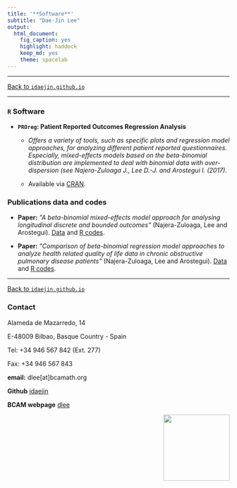 ```yaml
---
title: '**Software**'
subtitle: "Dae-Jin Lee"
output:
  html_document:
    fig_caption: yes
    highlight: haddock
    keep_md: yes
    theme: spacelab
---
```


----------------------------

[Back to `idaejin.github.io`](http://idaejin.github.io/)

----------------------------

### `R` Software

* **`PROreg`: Patient Reported Outcomes Regression Analysis**

    + _Offers a variety of tools, such as specific plots and regression model approaches, for analyzing different patient reported questionnaires. Especially, mixed-effects models based on the beta-binomial distribution are implemented to deal with binomial data with over-dispersion (see Najera-Zuloaga J., Lee D.-J. and Arostegui I. (2017)._
    
    + Available via [CRAN](https://cran.r-project.org/web/packages/PROreg/index.html).


### Publications data and codes

*  **Paper:** *"A beta-binomial mixed-effects model approach for analysing longitudinal discrete and bounded outcomes"* (Najera-Zuloaga, Lee and Arostegui). [Data]() and [R codes]().

* **Paper:** *"Comparison of beta-binomial regression model approaches to analyze health related quality of life data in chronic obstructive pulmonary disease patients"* (Najera-Zuloaga, Lee and Arostegui). [Data]() and [R codes]().




------------------------------------      
[Back to `idaejin.github.io`](http://idaejin.github.io/)

### Contact

Alameda de Mazarredo, 14

E-48009 Bilbao, Basque Country - Spain

Tel: +34 946 567 842 (Ext. 277)

Fax: +34 946 567 843

**email:** dlee[at]bcamath.org

**Github** [idaejin](https://github.com/idaejin/)

**BCAM webpage** [dlee](http://www.bcamath.org/en/people/dlee)

<img src="http://www.bcamath.org/public_images/logo_bcam.jpg" style="width: 150px;" align="right">

